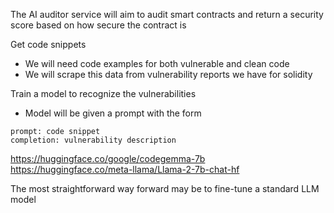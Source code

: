 The AI auditor service will aim to audit smart contracts and return a security score based on how secure the contract is

Get code snippets
- We will need code examples for both vulnerable and clean code
- We will scrape this data from vulnerability reports we have for solidity

Train a model to recognize the vulnerabilities
- Model will be given a prompt with the form
```
prompt: code snippet
completion: vulnerability description
```

https://huggingface.co/google/codegemma-7b
https://huggingface.co/meta-llama/Llama-2-7b-chat-hf


The most straightforward way forward may be to fine-tune a standard LLM model